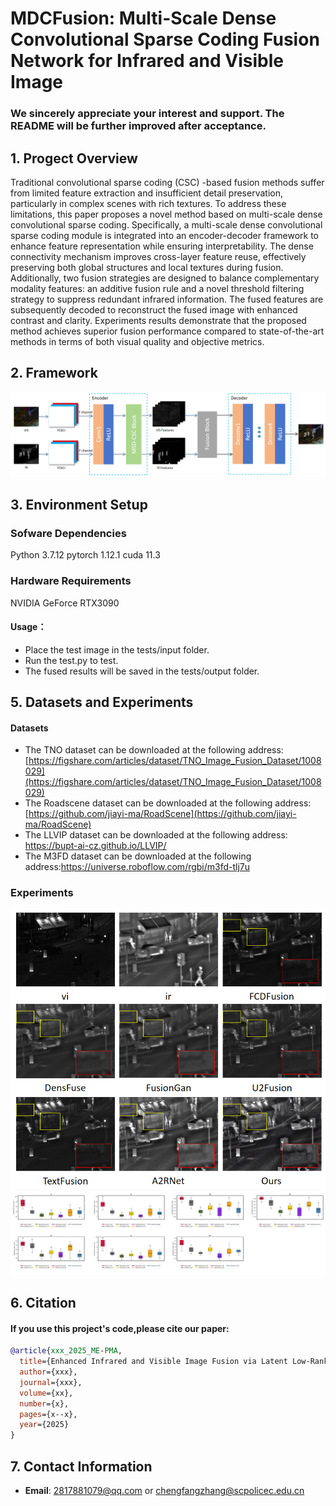 # MDCFusion: Multi-Scale Dense Convolutional Sparse Coding Fusion Network for Infrared and Visible Image
### We sincerely appreciate your interest and support. The README will be further improved after acceptance.
## 1. Progect Overview
Traditional convolutional sparse coding (CSC) -based fusion methods suffer from limited feature extraction and insufficient detail preservation, particularly in complex scenes with rich textures. To address these limitations, this paper proposes a novel method based on multi-scale dense convolutional sparse coding. Specifically, a multi-scale dense convolutional sparse coding module is integrated into an encoder-decoder framework to enhance feature representation while ensuring interpretability. The dense connectivity mechanism improves cross-layer feature reuse, effectively preserving both global structures and local textures during fusion. Additionally, two fusion strategies are designed to balance complementary modality features: an additive fusion rule and a novel threshold filtering strategy to suppress redundant infrared information. The fused features are subsequently decoded to reconstruct the fused image with enhanced contrast and clarity. Experiments results demonstrate that the proposed method achieves superior fusion performance compared to state-of-the-art methods in terms of both visual quality and objective metrics.
## 2. Framework
![示例图片](image/framework.png)
## 3. Environment Setup
### Sofware Dependencies
Python 3.7.12
pytorch 1.12.1
cuda 11.3
### Hardware Requirements
NVIDIA GeForce RTX3090
#### Usage：
* Place the test image in the tests/input folder.
* Run the test.py to test.
* The fused results will be saved in the tests/output folder.
  
## 5. Datasets and Experiments 

#### Datasets 
* The TNO dataset can be downloaded at the following address: [https://figshare.com/articles/dataset/TNO_Image_Fusion_Dataset/1008029](https://figshare.com/articles/dataset/TNO_Image_Fusion_Dataset/1008029)
* The Roadscene dataset can be downloaded at the following address: [https://github.com/jiayi-ma/RoadScene](https://github.com/jiayi-ma/RoadScene)
* The LLVIP dataset can be downloaded at the following address: https://bupt-ai-cz.github.io/LLVIP/
* The M3FD dataset can be downloaded at the following address:https://universe.roboflow.com/rgbi/m3fd-tlj7u

### Experiments 
![示例图片](image/result1.png)
![示例图片](image/result2.png)

## 6. Citation
#### If you use this project's code,please cite our paper:
```bibtex
@article{xxx_2025_ME-PMA,
  title={Enhanced Infrared and Visible Image Fusion via Latent Low-Rank and Coupled Feature Learning},
  author={xxx},
  journal={xxx},
  volume={xx},
  number={x},
  pages={x--x},
  year={2025}
}
```
## 7. Contact Information
- **Email**: 2817881079@qq.com or chengfangzhang@scpolicec.edu.cn

